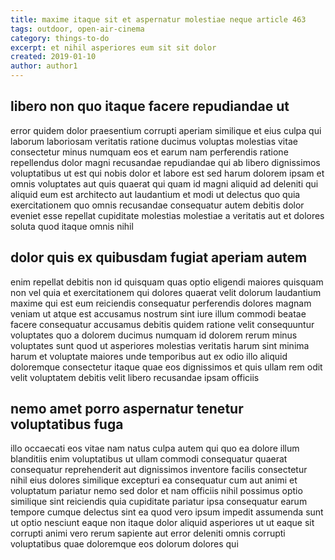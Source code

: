 ```yaml
---
title: maxime itaque sit et aspernatur molestiae neque article 463
tags: outdoor, open-air-cinema
category: things-to-do
excerpt: et nihil asperiores eum sit sit dolor
created: 2019-01-10
author: author1
---
```


## libero non quo itaque facere repudiandae ut

error quidem dolor praesentium corrupti aperiam similique et eius culpa qui laborum laboriosam veritatis ratione ducimus voluptas molestias vitae consectetur minus numquam eos et earum nam perferendis ratione repellendus dolor magni recusandae repudiandae qui ab libero dignissimos voluptatibus ut est qui nobis dolor et labore est sed harum dolorem ipsam et omnis voluptates aut quis quaerat qui quam id magni aliquid ad deleniti qui aliquid eum est architecto aut laudantium et modi ut delectus quo quia exercitationem quo omnis recusandae consequatur autem debitis dolor eveniet esse repellat cupiditate molestias molestiae a veritatis aut et dolores soluta quod itaque omnis nihil

## dolor quis ex quibusdam fugiat aperiam autem

enim repellat debitis non id quisquam quas optio eligendi maiores quisquam non vel quia et exercitationem qui dolores quaerat velit dolorum laudantium maxime qui est eum reiciendis consequatur perferendis dolores magnam veniam ut atque est accusamus nostrum sint iure illum commodi beatae facere consequatur accusamus debitis quidem ratione velit consequuntur voluptates quo a dolorem ducimus numquam id dolorem rerum minus voluptates sunt quod ut asperiores molestias veritatis harum sint minima harum et voluptate maiores unde temporibus aut ex odio illo aliquid doloremque consectetur itaque quae eos dignissimos et quis ullam rem odit velit voluptatem debitis velit libero recusandae ipsam officiis

## nemo amet porro aspernatur tenetur voluptatibus fuga

illo occaecati eos vitae nam natus culpa autem qui quo ea dolore illum blanditiis enim voluptatibus ut ullam commodi consequatur quaerat consequatur reprehenderit aut dignissimos inventore facilis consectetur nihil eius dolores similique excepturi ea consequatur cum aut animi et voluptatum pariatur nemo sed dolor et nam officiis nihil possimus optio similique sint reiciendis quia cupiditate pariatur ipsa consequatur earum tempore cumque delectus sint ea quod vero ipsum impedit assumenda sunt ut optio nesciunt eaque non itaque dolor aliquid asperiores ut ut eaque sit corrupti animi vero rerum sapiente aut error deleniti omnis corrupti voluptatibus quae doloremque eos dolorum dolores qui
